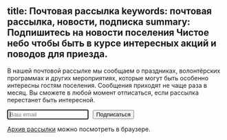 title: Почтовая рассылка
keywords: почтовая рассылка, новости, подписка
summary: Подпишитесь на новости поселения Чистое небо чтобы быть в курсе интересных акций и поводов для приезда.
---
В нашей почтовой рассылке мы сообщаем о праздниках, волонтёрских программах и других мероприятиях, которые могут быть особенно интересны гостям поселения.
Сообщения приходят не чаще раза в месяц.
Вы сможете в любой момент отписаться, если рассылка перестанет быть интересной.

<form action="http://groups.google.com/group/nebo-guest/boxsubscribe"><input type="text" name="email" placeholder="Ваш email" autofocus="autofocus" style="padding:2px 4px; margin-right:10px"/><input type="submit" value="Подписаться"/></form>

[Архив рассылки](https://groups.google.com/forum/#!forum/nebo-guest) можно посмотреть в браузере.
